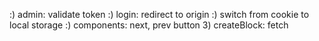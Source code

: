 :) admin: validate token
:) login: redirect to origin
:) switch from cookie to local storage
:) components: next, prev button
3) createBlock: fetch